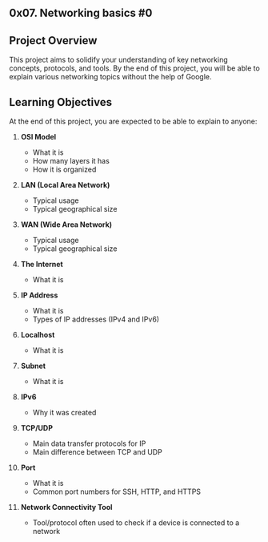 ## 0x07. Networking basics #0
## Project Overview

This project aims to solidify your understanding of key networking concepts, protocols, and tools. By the end of this project, you will be able to explain various networking topics without the help of Google.

## Learning Objectives

At the end of this project, you are expected to be able to explain to anyone:

1. **OSI Model**
   - What it is
   - How many layers it has
   - How it is organized

2. **LAN (Local Area Network)**
   - Typical usage
   - Typical geographical size

3. **WAN (Wide Area Network)**
   - Typical usage
   - Typical geographical size

4. **The Internet**
   - What it is

5. **IP Address**
   - What it is
   - Types of IP addresses (IPv4 and IPv6)

6. **Localhost**
   - What it is

7. **Subnet**
   - What it is

8. **IPv6**
   - Why it was created

9. **TCP/UDP**
   - Main data transfer protocols for IP
   - Main difference between TCP and UDP

10. **Port**
    - What it is
    - Common port numbers for SSH, HTTP, and HTTPS

11. **Network Connectivity Tool**
    - Tool/protocol often used to check if a device is connected to a network

